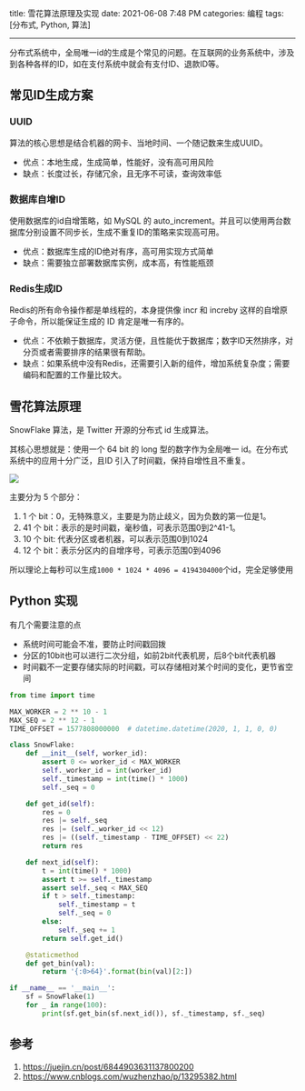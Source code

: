 title: 雪花算法原理及实现
date: 2021-06-08 7:48 PM
categories: 编程
tags: [分布式, Python, 算法]

----

分布式系统中，全局唯一id的生成是个常见的问题。在互联网的业务系统中，涉及到各种各样的ID，如在支付系统中就会有支付ID、退款ID等。
<!--more-->
## 常见ID生成方案
### UUID
算法的核心思想是结合机器的网卡、当地时间、一个随记数来生成UUID。
* 优点：本地生成，生成简单，性能好，没有高可用风险
* 缺点：长度过长，存储冗余，且无序不可读，查询效率低

### 数据库自增ID
使用数据库的id自增策略，如 MySQL 的 auto_increment。并且可以使用两台数据库分别设置不同步长，生成不重复ID的策略来实现高可用。
* 优点：数据库生成的ID绝对有序，高可用实现方式简单
* 缺点：需要独立部署数据库实例，成本高，有性能瓶颈

### Redis生成ID
Redis的所有命令操作都是单线程的，本身提供像 incr 和 increby 这样的自增原子命令，所以能保证生成的 ID 肯定是唯一有序的。
* 优点：不依赖于数据库，灵活方便，且性能优于数据库；数字ID天然排序，对分页或者需要排序的结果很有帮助。
* 缺点：如果系统中没有Redis，还需要引入新的组件，增加系统复杂度；需要编码和配置的工作量比较大。

## 雪花算法原理
SnowFlake 算法，是 Twitter 开源的分布式 id 生成算法。

其核心思想就是：使用一个 64 bit 的 long 型的数字作为全局唯一 id。在分布式系统中的应用十分广泛，且ID 引入了时间戳，保持自增性且不重复。

![](http://image.runjf.com/mweb/2021-06-08-16231545423727.jpg)

主要分为 5 个部分：
1. 1 个 bit：0，无特殊意义，主要是为防止歧义，因为负数的第一位是1。
2. 41 个 bit：表示的是时间戳，毫秒值，可表示范围0到2^41-1。
3. 10 个 bit: 代表分区或者机器，可以表示范围0到1024
4. 12 个 bit：表示分区内的自增序号，可表示范围0到4096

所以理论上每秒可以生成`1000 * 1024 * 4096 = 4194304000`个id，完全足够使用

## Python 实现
有几个需要注意的点
- 系统时间可能会不准，要防止时间戳回拨
- 分区的10bit也可以进行二次分组，如前2bit代表机房，后8个bit代表机器
- 时间戳不一定要存储实际的时间戳，可以存储相对某个时间的变化，更节省空间

```Python
from time import time

MAX_WORKER = 2 ** 10 - 1
MAX_SEQ = 2 ** 12 - 1
TIME_OFFSET = 1577808000000  # datetime.datetime(2020, 1, 1, 0, 0)

class SnowFlake:
    def __init__(self, worker_id):
        assert 0 <= worker_id < MAX_WORKER
        self._worker_id = int(worker_id)
        self._timestamp = int(time() * 1000)
        self._seq = 0

    def get_id(self):
        res = 0
        res |= self._seq
        res |= (self._worker_id << 12)
        res |= ((self._timestamp - TIME_OFFSET) << 22)
        return res

    def next_id(self):
        t = int(time() * 1000)
        assert t >= self._timestamp
        assert self._seq < MAX_SEQ
        if t > self._timestamp:
            self._timestamp = t
            self._seq = 0
        else:
            self._seq += 1
        return self.get_id()

    @staticmethod
    def get_bin(val):
        return '{:0>64}'.format(bin(val)[2:])

if __name__ == '__main__':
    sf = SnowFlake(1)
    for _ in range(100):
        print(sf.get_bin(sf.next_id()), sf._timestamp, sf._seq)
```

## 参考
1. https://juejin.cn/post/6844903631137800200
2. https://www.cnblogs.com/wuzhenzhao/p/13295382.html